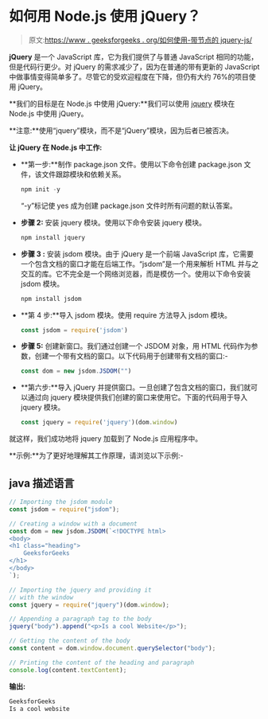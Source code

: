 # 如何用 Node.js 使用 jQuery？

> 原文:[https://www . geeksforgeeks . org/如何使用-带节点的 jquery-js/](https://www.geeksforgeeks.org/how-to-use-jquery-with-node-js/)

**jQuery** 是一个 JavaScript 库，它为我们提供了与普通 JavaScript 相同的功能，但是代码行更少。对 jQuery 的需求减少了，因为在普通的带有更新的 JavaScript 中做事情变得简单多了。尽管它的受欢迎程度在下降，但仍有大约 76%的项目使用 jQuery。

**我们的目标是在 Node.js 中使用 jQuery:**我们可以使用 [jquery](https://www.npmjs.com/package/jquery) 模块在 Node.js 中使用 jQuery。

**注意:**使用“jquery”模块，而不是“jQuery”模块，因为后者已被否决。

**让 jQuery 在 Node.js 中工作:**

*   **第一步:**制作 package.json 文件。使用以下命令创建 package.json 文件，该文件跟踪模块和依赖关系。

    ```js
    npm init -y
    ```

    “-y”标记使 yes 成为创建 package.json 文件时所有问题的默认答案。

*   **步骤 2:** 安装 jquery 模块。使用以下命令安装 jquery 模块。

    ```js
    npm install jquery
    ```

*   **步骤 3 :** 安装 jsdom 模块。由于 jQuery 是一个前端 JavaScript 库，它需要一个包含文档的窗口才能在后端工作。“jsdom”是一个用来解析 HTML 并与之交互的库。它不完全是一个网络浏览器，而是模仿一个。使用以下命令安装 jsdom 模块。

    ```js
    npm install jsdom
    ```

*   **第 4 步:**导入 jsdom 模块。使用 require 方法导入 jsdom 模块。

    ```js
    const jsdom = require('jsdom')
    ```

*   **步骤 5:** 创建新窗口。我们通过创建一个 JSDOM 对象，用 HTML 代码作为参数，创建一个带有文档的窗口。以下代码用于创建带有文档的窗口:-

    ```js
    const dom = new jsdom.JSDOM("")
    ```

*   **第六步:**导入 jQuery 并提供窗口。一旦创建了包含文档的窗口，我们就可以通过向 jquery 模块提供我们创建的窗口来使用它。下面的代码用于导入 jquery 模块。

    ```js
    const jquery = require('jquery')(dom.window)
    ```

就这样，我们成功地将 jquery 加载到了 Node.js 应用程序中。

**示例:**为了更好地理解其工作原理，请浏览以下示例:-

## java 描述语言

```js
// Importing the jsdom module
const jsdom = require("jsdom");

// Creating a window with a document
const dom = new jsdom.JSDOM(`<!DOCTYPE html>
<body>
<h1 class="heading">
    GeeksforGeeks
</h1>
</body>
`);

// Importing the jquery and providing it
// with the window
const jquery = require("jquery")(dom.window);

// Appending a paragraph tag to the body
jquery("body").append("<p>Is a cool Website</p>");

// Getting the content of the body
const content = dom.window.document.querySelector("body");

// Printing the content of the heading and paragraph
console.log(content.textContent);
```

**输出:**

```js
GeeksforGeeks
Is a cool website
```